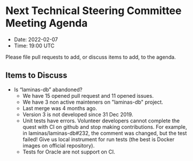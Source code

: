 # Next Technical Steering Committee Meeting Agenda

- Date: 2022-02-07
- Time: 19:00 UTC

Please file pull requests to add, or discuss items to add, to the agenda.

## Items to Discuss

- Is “laminas-db” abandoned?
  - We have 15 opened pull request and 11 opened issues.
  - We have 3 non active mainteners on "laminas-db" project.
  - Last merge was 4 months ago.
  - Version 3 is not developed since 31 Dec 2019.
  - Unit tests have errors.
    Volunteer developers cannot complete the quest with CI on github and stop making contributions.
    For example, in laminas/laminas-db#232, the comment was changed, but the test failed!
    Give us local instrument for run tests (the best is Docker images on official repository).
  - Tests for Oracle are not support on CI.
